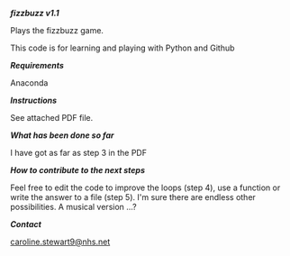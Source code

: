 **_fizzbuzz v1.1_**

Plays the fizzbuzz game.

This code is for learning and playing with Python and Github


**_Requirements_** 

Anaconda 


**_Instructions_** 

See attached PDF file.


**_What has been done so far_** 

I have got as far as step 3 in the PDF


**_How to contribute to the next steps_** 

Feel free to edit the code to improve the loops (step 4), use a function or write the answer to a file (step 5).
I'm sure there are endless other possibilities.  A musical version ...?

**_Contact_** 

caroline.stewart9@nhs.net
